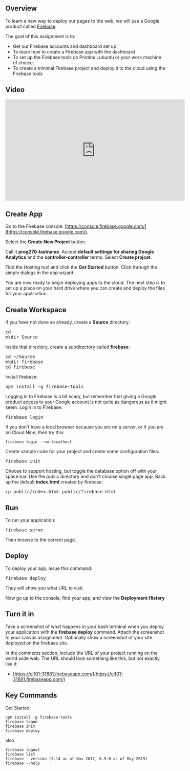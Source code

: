 ## Overview

To learn a new way to deploy our pages to the web, we will use a Google product called [Firebase](https://firebase.google.com/).

The goal of this assignment is to:

- Get our Firebase accounts and dashboard set up
- To learn how to create a Firebase app with the dashboard
- To set up the Firebase tools on Pristine Lubuntu or your work machine of choice.
- To create a minimal Firebase project and deploy it to the cloud using the Firebase tools

## Video

<iframe width="560" height="315" src="https://www.youtube.com/embed/O17OWyx08Cg" frameborder="0" allowfullscreen></iframe>

## Create App

Go to the Firebase console: [https://console.firebase.google.com/](https://console.firebase.google.com/).

Select the **Create New Project** button.

Call it **prog270-lastname**. Accept **default settings for sharing Google Analytics** and the **controller-controller** terms. Select **Create projcet**.

Find the Hosting tool and click the **Get Started** button. Click through the simple dialogs in the app wizard.

You are now ready to begin deploying apps to the cloud. The next step is to set up a place on your hard drive where you can create and deploy the files for your application.

## Create Workspace

If you have not done so already, create a **Source** directory:

<pre>
cd
mkdir Source
</pre>

Inside that directory, create a subdirectory called **firebase**:

<pre>
cd ~/Source
mkdir firebase
cd firebase
</pre>

Install firebase:

<pre>
npm install -g firebase-tools
</pre>

Logging in to Firebase is a bit scary, but remember that giving a Google product access to your Google account is not quite as dangerous as it might seem. Login in to Firebase:

<pre>
firebase login
</pre>

If you don't have a local browser because you are on a server, or if you are on Cloud Nine, then try this:

    firebase login --no-localhost

Create sample code for your project and create some configuration files:

<pre>
firebase init
</pre>

Choose to support hosting, but toggle the database option off with your space bar. Use the public directory and don't choose single page app. Back up the default **index.html** created by firebase:

<pre>
cp public/index.html public/firebase.html
</pre>

## Run

To run your application:

<pre>
firebase serve
</pre>

Then browse to the correct page.

## Deploy

To deploy your app, issue this command:

<pre>
firebase deploy
</pre>

They will show you what URL to visit.

Now go up to the console, find your app, and view the **Deployment History**

## Turn it in

Take a screenshot of what happens in your bash terminal when you deploy your application with the **firebase deploy** command. Attach the screenshot to your canvas assignment. Optionally show a screenshot of your site deployed on the firebase site.

In the comments section, include the URL of your project running on the world wide web. The URL should look something like this, but not exactly like it:

- [https://elf01-31681.firebaseapp.com/](https://elf01-31681.firebaseapp.com/)

## Key Commands

Get Started:

    npm install -g firebase-tools
    firebase logon    
    firebase init
    firebase deploy

also

    firebase logout
    firebase list
    firebase --version (3.14 as of Nov 2017, 6.9.0 as of May 2019)
    firebase --help
